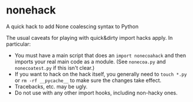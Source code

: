 # nonehack
A quick hack to add None coalescing syntax to Python

The usual caveats for playing with quick&dirty import hacks apply. In particular:
 * You must have a main script that does an `import nonecoahack` and then imports
your real main code as a module. (See `nonecoa.py` and `nonecoatest.py` if this
isn't clear.)
 * If you want to hack on the hack itself, you generally need
to `touch *.py` or `rm -rf __pycache__` to make sure the changes take effect.
 * Tracebacks, etc. may be ugly.
 * Do not use with any other import hooks, including non-hacky ones.
